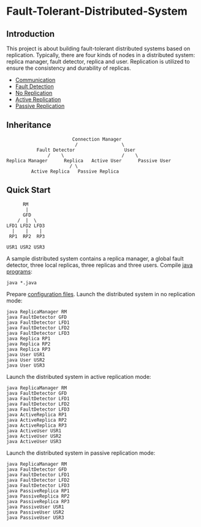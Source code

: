 # Fault-Tolerant-Distributed-System
## Introduction
This project is about building fault-tolerant distributed systems based on replication. Typically, there are four kinds of nodes in a distributed system: replica manager, fault detector, replica and user. Replication is utilized to ensure the consistency and durability of replicas.
- [Communication](doc/communication.md)
- [Fault Detection](doc/fault_detection.md)
- [No Replication](doc/no_replication.md)
- [Active Replication](doc/active_replication.md)
- [Passive Replication](doc/passive_replication.md)

## Inheritance
```
                        Connection Manager
                         /                \
           Fault Detector                  User
               /    \                     /    \
Replica Manager      Replica   Active User      Passive User
                       / \
         Active Replica   Passive Replica
```

## Quick Start
```
      RM
       |
      GFD
    /  |  \
LFD1 LFD2 LFD3
  |    |    |
 RP1  RP2  RP3

USR1 USR2 USR3
````
A sample distributed system contains a replica manager, a global fault detector, three local replicas, three replicas and three users.
Compile [java programs](src):
```
java *.java
```
Prepare [configuration files](conf).
Launch the distributed system in no replication mode:
```
java ReplicaManager RM
java FaultDetector GFD
java FaultDetector LFD1
java FaultDetector LFD2
java FaultDetector LFD3
java Replica RP1
java Replica RP2
java Replica RP3
java User USR1
java User USR2
java User USR3
```
Launch the distributed system in active replication mode:
```
java ReplicaManager RM
java FaultDetector GFD
java FaultDetector LFD1
java FaultDetector LFD2
java FaultDetector LFD3
java ActiveReplica RP1
java ActiveReplica RP2
java ActiveReplica RP3
java ActiveUser USR1
java ActiveUser USR2
java ActiveUser USR3
```
Launch the distributed system in passive replication mode:
```
java ReplicaManager RM
java FaultDetector GFD
java FaultDetector LFD1
java FaultDetector LFD2
java FaultDetector LFD3
java PassiveReplica RP1
java PassiveReplica RP2
java PassiveReplica RP3
java PassiveUser USR1
java PassiveUser USR2
java PassiveUser USR3
```